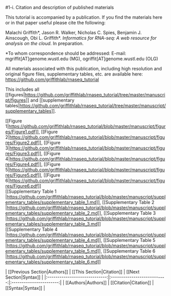#1-i. Citation and description of published materials

This tutorial is accompanied by a publication.  If you find the materials here or in that paper useful please cite the following:

Malachi Griffith\*, Jason R. Walker, Nicholas C. Spies, Benjamin J. Ainscough, Obi L. Griffith\*. *Informatics for RNA-seq: A web resource for analysis on the cloud*. In preparation.

\*To whom correspondence should be addressed: 
E-mail: mgriffit[AT]genome.wustl.edu (MG), ogriffit[AT]genome.wustl.edu (OLG)

All materials associated with this publication, including high resolution and original figure files, supplementary tables, etc. are available here: https://github.com/griffithlab/rnaseq_tutorial

This includes all [[figures|https://github.com/griffithlab/rnaseq_tutorial/tree/master/manuscript/figures]] and [[supplementary tables|https://github.com/griffithlab/rnaseq_tutorial/tree/master/manuscript/supplementary_tables]].

[[Figure 1|https://github.com/griffithlab/rnaseq_tutorial/blob/master/manuscript/figures/Figure1.pdf]], 
[[Figure 2|https://github.com/griffithlab/rnaseq_tutorial/blob/master/manuscript/figures/Figure2.pdf]], 
[[Figure 3|https://github.com/griffithlab/rnaseq_tutorial/blob/master/manuscript/figures/Figure3.pdf]], 
[[Figure 4|https://github.com/griffithlab/rnaseq_tutorial/blob/master/manuscript/figures/Figure4.pdf]], 
[[Figure 5|https://github.com/griffithlab/rnaseq_tutorial/blob/master/manuscript/figures/Figure5.pdf]], 
[[Figure 6|https://github.com/griffithlab/rnaseq_tutorial/blob/master/manuscript/figures/Figure6.pdf]]<br>
[[Supplementary Table 1 |https://github.com/griffithlab/rnaseq_tutorial/blob/master/manuscript/supplementary_tables/supplementary_table_1.md]], 
[[Supplementary Table 2 |https://github.com/griffithlab/rnaseq_tutorial/blob/master/manuscript/supplementary_tables/supplementary_table_2.md]], 
[[Supplementary Table 3 |https://github.com/griffithlab/rnaseq_tutorial/blob/master/manuscript/supplementary_tables/supplementary_table_3.md]]<br>
[[Supplementary Table 4 |https://github.com/griffithlab/rnaseq_tutorial/blob/master/manuscript/supplementary_tables/supplementary_table_4.md]], 
[[Supplementary Table 5 |https://github.com/griffithlab/rnaseq_tutorial/blob/master/manuscript/supplementary_tables/supplementary_table_5.md]], 
[[Supplementary Table 6 |https://github.com/griffithlab/rnaseq_tutorial/blob/master/manuscript/supplementary_tables/supplementary_table_6.md]]<br>

| [[Previous Section|Authors]]  | [[This Section|Citation]]   | [[Next Section|Syntax]] |
|:-----------------------------:|:---------------------------:|:-----------------------:|
| [[Authors|Authors]]           | [[Citation|Citation]]       | [[Syntax|Syntax]]       |
